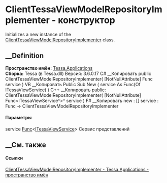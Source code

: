 # ClientTessaViewModelRepositoryImplementer - конструктор
Initializes a new instance of the
[ClientTessaViewModelRepositoryImplementer](T_Tessa_Applications_ClientTessaViewModelRepositoryImplementer.htm)
class.
## __Definition
 **Пространство имён:** [Tessa.Applications](N_Tessa_Applications.htm)  
 **Сборка:** Tessa (в Tessa.dll) Версия: 3.6.0.17
C# __Копировать
     public ClientTessaViewModelRepositoryImplementer(
    	[NotNullAttribute] Func<ITessaViewService> service
    )
VB __Копировать
     Public Sub New ( 
    	<NotNullAttribute> service As Func(Of ITessaViewService)
    )
C++ __Копировать
     public:
    ClientTessaViewModelRepositoryImplementer(
    	[NotNullAttribute] Func<ITessaViewService^>^ service
    )
F# __Копировать
     new : 
            [<NotNullAttribute>] service : Func<ITessaViewService> -> ClientTessaViewModelRepositoryImplementer
#### Параметры
service
[Func](https://learn.microsoft.com/dotnet/api/system.func-1)<[ITessaViewService](T_Tessa_Views_ITessaViewService.htm)>
     Сервис представлений 
## __См. также
#### Ссылки
[ClientTessaViewModelRepositoryImplementer -
](T_Tessa_Applications_ClientTessaViewModelRepositoryImplementer.htm)
[Tessa.Applications - пространство имён](N_Tessa_Applications.htm)

